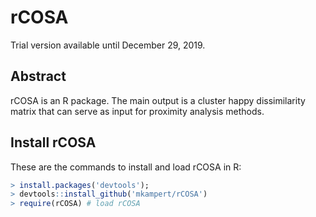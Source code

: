 
# rCOSA

Trial version available until December 29, 2019.

## Abstract
rCOSA is an R package. The main output is a cluster happy dissimilarity matrix that can serve as input for proximity analysis methods.

## Install rCOSA
These are the commands to install and load rCOSA in R:
```r
> install.packages('devtools');
> devtools::install_github('mkampert/rCOSA')
> require(rCOSA) # load rCOSA
```
